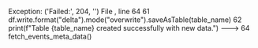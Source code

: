 Exception: ('Failed:', 204, '')
File <command-1663170670380898>, line 64
     61         df.write.format("delta").mode("overwrite").saveAsTable(table_name)
     62         print(f"Table {table_name} created successfully with new data.")
---> 64 fetch_events_meta_data()
